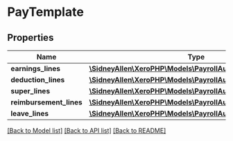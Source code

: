 # PayTemplate

## Properties
Name | Type | Description | Notes
------------ | ------------- | ------------- | -------------
**earnings_lines** | [**\SidneyAllen\XeroPHP\Models\PayrollAu\EarningsLine[]**](EarningsLine.md) |  | [optional] 
**deduction_lines** | [**\SidneyAllen\XeroPHP\Models\PayrollAu\DeductionLine[]**](DeductionLine.md) |  | [optional] 
**super_lines** | [**\SidneyAllen\XeroPHP\Models\PayrollAu\SuperLine[]**](SuperLine.md) |  | [optional] 
**reimbursement_lines** | [**\SidneyAllen\XeroPHP\Models\PayrollAu\ReimbursementLine[]**](ReimbursementLine.md) |  | [optional] 
**leave_lines** | [**\SidneyAllen\XeroPHP\Models\PayrollAu\LeaveLine[]**](LeaveLine.md) |  | [optional] 

[[Back to Model list]](../README.md#documentation-for-models) [[Back to API list]](../README.md#documentation-for-api-endpoints) [[Back to README]](../README.md)


